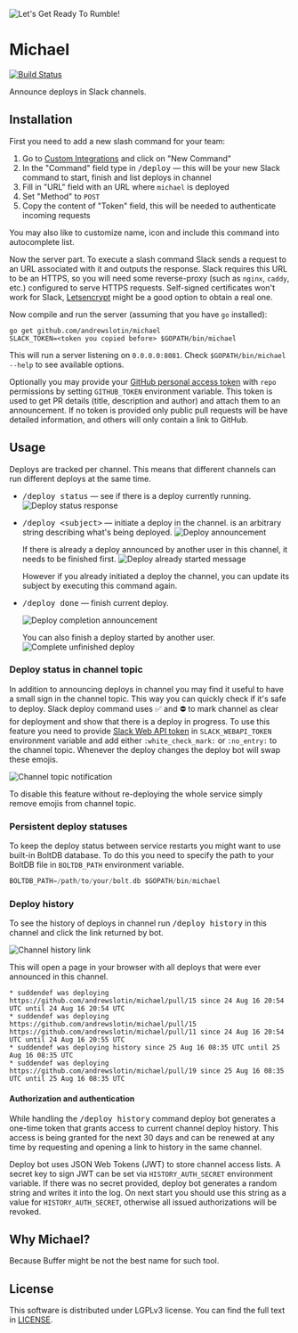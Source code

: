 ![Let's Get Ready To Rumble!](../master/docs/michael-buffer.jpg)

Michael
=======

[![Build Status](https://travis-ci.org/andrewslotin/michael.png)](https://travis-ci.org/andrewslotin/michael)

Announce deploys in Slack channels.

Installation
------------

First you need to add a new slash command for your team:

1. Go to [Custom Integrations](https://api.slack.com/custom-integrations) and click on "New Command"
2. In the "Command" field type in <kbd>/deploy</kbd> — this will be your new Slack command to start, finish and list deploys in channel
3. Fill in "URL" field with an URL where `michael` is deployed
4. Set "Method" to `POST`
5. Copy the content of "Token" field, this will be needed to authenticate incoming requests

You may also like to customize name, icon and include this command into autocomplete list.

Now the server part. To execute a slash command Slack sends a request to an URL associated with it and outputs the response.
Slack requires this URL to be an HTTPS, so you will need some reverse-proxy (such as `nginx`, `caddy`, etc.) configured to serve HTTPS requests.
Self-signed certificates won't work for Slack, [Letsencrypt](https://letsencrypt.org) might be a good option to obtain a real one.

Now compile and run the server (assuming that you have `go` installed):

```
go get github.com/andrewslotin/michael
SLACK_TOKEN=<token you copied before> $GOPATH/bin/michael
```

This will run a server listening on `0.0.0.0:8081`. Check `$GOPATH/bin/michael --help` to see available options.

Optionally you may provide your [GitHub personal access token](https://github.com/settings/tokens) with `repo` permissions by
setting `GITHUB_TOKEN` environment variable. This token is used to get PR details (title, description and author) and attach them to an announcement.
If no token is provided only public pull requests will be have detailed information, and others will only contain a link to GitHub.

Usage
-----

Deploys are tracked per channel. This means that different channels can run different deploys at the same time.

* <kbd>/deploy status</kbd> — see if there is a deploy currently running.
    ![Deploy status response](../master/docs/deploy-status.jpg)
* <kbd>/deploy &lt;subject&gt;</kbd> — initiate a deploy in the channel. <subject> is an arbitrary string describing what's being deployed.
    ![Deploy announcement](../master/docs/deploy-start.jpg)

    If there is already a deploy announced by another user in this channel, it needs to be finished first.
    ![Deploy already started message](../master/docs/deploy-running.jpg)
    
    However if you already initiated a deploy the channel, you can update its subject by executing this command again.
* <kbd>/deploy done</kbd> — finish current deploy.
    
    ![Deploy completion announcement](../master/docs/deploy-done.jpg)
    
    You can also finish a deploy started by another user.
    ![Complete unfinished deploy](../master/docs/deploy-finish-other.jpg)

### Deploy status in channel topic

In addition to announcing deploys in channel you may find it useful to have a small sign in the channel topic. This way you can quickly check
if it's safe to deploy. Slack deploy command uses :white_check_mark: and :no_entry: to mark channel as clear for deployment and show that there
is a deploy in progress. To use this feature you need to provide [Slack Web API token](https://api.slack.com/docs/oauth-test-tokens) in
`SLACK_WEBAPI_TOKEN` environment variable and add either `:white_check_mark:` or `:no_entry:` to the channel topic. Whenever the deploy changes
the deploy bot will swap these emojis.

![Channel topic notification](../master/docs/topic-deploy.jpg)

To disable this feature without re-deploying the whole service simply remove emojis from channel topic.

### Persistent deploy statuses

To keep the deploy status between service restarts you might want to use built-in BoltDB database. To do this you need to specify the path to
your BoltDB file in `BOLTDB_PATH` environment variable.

```go
BOLTDB_PATH=/path/to/your/bolt.db $GOPATH/bin/michael
```

### Deploy history

To see the history of deploys in channel run <kbd>/deploy history</kbd> in this channel and click the link returned by bot.

![Channel history link](../master/docs/deploy-history.jpg)

This will open a page in your browser with all deploys that were ever announced in this channel.

```
* suddendef was deploying https://github.com/andrewslotin/michael/pull/15 since 24 Aug 16 20:54 UTC until 24 Aug 16 20:54 UTC
* suddendef was deploying https://github.com/andrewslotin/michael/pull/15 https://github.com/andrewslotin/michael/pull/11 since 24 Aug 16 20:54 UTC until 24 Aug 16 20:55 UTC
* suddendef was deploying history since 25 Aug 16 08:35 UTC until 25 Aug 16 08:35 UTC
* suddendef was deploying https://github.com/andrewslotin/michael/pull/19 since 25 Aug 16 08:35 UTC until 25 Aug 16 08:35 UTC
```

#### Authorization and authentication

While handling the <kbd>/deploy history</kbd> command deploy bot generates a one-time token that grants access to current channel
deploy history. This access is being granted for the next 30 days and can be renewed at any time by requesting and opening a link
to history in the same channel.

Deploy bot uses JSON Web Tokens (JWT) to store channel access lists. A secret key to sign JWT can be set via `HISTORY_AUTH_SECRET`
environment variable. If there was no secret provided, deploy bot generates a random string and writes it into the log. On next
start you should use this string as a value for `HISTORY_AUTH_SECRET`, otherwise all issued authorizations will be revoked.

Why Michael?
------------

Because Buffer might be not the best name for such tool.

License
-------

This software is distributed under LGPLv3 license. You can find the full text in [LICENSE](../master/LICENSE).
